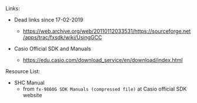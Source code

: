 Links:
  - Dead links since 17-02-2019
    - https://web.archive.org/web/20110112033531/https://sourceforge.net/apps/trac/fxsdk/wiki/UsingGCC

  - Casio Official SDK and Manuals
    - https://edu.casio.com/download_service/en/download/index.html


Resource List:
  - SHC Manual
    - from `fx-9860G SDK Manuals (compressed file)` at Casio official SDK website 
